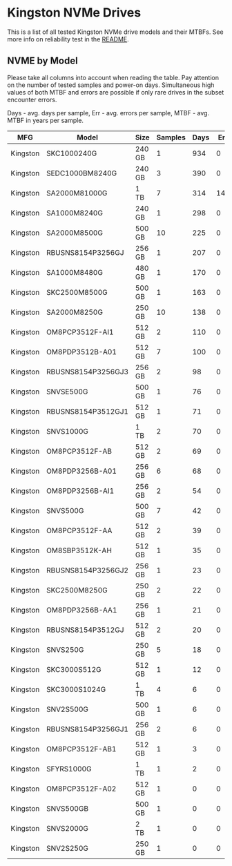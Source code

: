 Kingston NVMe Drives
====================

This is a list of all tested Kingston NVMe drive models and their MTBFs. See more
info on reliability test in the [README](https://github.com/bsdhw/SMART).

NVME by Model
------------

Please take all columns into account when reading the table. Pay attention on the
number of tested samples and power-on days. Simultaneous high values of both MTBF
and errors are possible if only rare drives in the subset encounter errors.

Days - avg. days per sample,
Err  - avg. errors per sample,
MTBF - avg. MTBF in years per sample.

| MFG       | Model              | Size   | Samples | Days  | Err   | MTBF |
|-----------|--------------------|--------|---------|-------|-------|------|
| Kingston  | SKC1000240G        | 240 GB | 1       | 934   | 0     | 2.56   |
| Kingston  | SEDC1000BM8240G    | 240 GB | 3       | 390   | 0     | 1.07   |
| Kingston  | SA2000M81000G      | 1 TB   | 7       | 314   | 145   | 0.83   |
| Kingston  | SA1000M8240G       | 240 GB | 1       | 298   | 0     | 0.82   |
| Kingston  | SA2000M8500G       | 500 GB | 10      | 225   | 0     | 0.62   |
| Kingston  | RBUSNS8154P3256GJ  | 256 GB | 1       | 207   | 0     | 0.57   |
| Kingston  | SA1000M8480G       | 480 GB | 1       | 170   | 0     | 0.47   |
| Kingston  | SKC2500M8500G      | 500 GB | 1       | 163   | 0     | 0.45   |
| Kingston  | SA2000M8250G       | 250 GB | 10      | 138   | 0     | 0.38   |
| Kingston  | OM8PCP3512F-AI1    | 512 GB | 2       | 110   | 0     | 0.30   |
| Kingston  | OM8PDP3512B-A01    | 512 GB | 7       | 100   | 0     | 0.27   |
| Kingston  | RBUSNS8154P3256GJ3 | 256 GB | 2       | 98    | 0     | 0.27   |
| Kingston  | SNVSE500G          | 500 GB | 1       | 76    | 0     | 0.21   |
| Kingston  | RBUSNS8154P3512GJ1 | 512 GB | 1       | 71    | 0     | 0.20   |
| Kingston  | SNVS1000G          | 1 TB   | 2       | 70    | 0     | 0.19   |
| Kingston  | OM8PCP3512F-AB     | 512 GB | 2       | 69    | 0     | 0.19   |
| Kingston  | OM8PDP3256B-A01    | 256 GB | 6       | 68    | 0     | 0.19   |
| Kingston  | OM8PDP3256B-AI1    | 256 GB | 2       | 54    | 0     | 0.15   |
| Kingston  | SNVS500G           | 500 GB | 7       | 42    | 0     | 0.12   |
| Kingston  | OM8PCP3512F-AA     | 512 GB | 2       | 39    | 0     | 0.11   |
| Kingston  | OM8SBP3512K-AH     | 512 GB | 1       | 35    | 0     | 0.10   |
| Kingston  | RBUSNS8154P3256GJ2 | 256 GB | 1       | 23    | 0     | 0.06   |
| Kingston  | SKC2500M8250G      | 250 GB | 2       | 22    | 0     | 0.06   |
| Kingston  | OM8PDP3256B-AA1    | 256 GB | 1       | 21    | 0     | 0.06   |
| Kingston  | RBUSNS8154P3512GJ  | 512 GB | 2       | 20    | 0     | 0.06   |
| Kingston  | SNVS250G           | 250 GB | 5       | 18    | 0     | 0.05   |
| Kingston  | SKC3000S512G       | 512 GB | 1       | 12    | 0     | 0.03   |
| Kingston  | SKC3000S1024G      | 1 TB   | 4       | 6     | 0     | 0.02   |
| Kingston  | SNV2S500G          | 500 GB | 1       | 6     | 0     | 0.02   |
| Kingston  | RBUSNS8154P3256GJ1 | 256 GB | 2       | 6     | 0     | 0.02   |
| Kingston  | OM8PCP3512F-AB1    | 512 GB | 1       | 3     | 0     | 0.01   |
| Kingston  | SFYRS1000G         | 1 TB   | 1       | 2     | 0     | 0.01   |
| Kingston  | OM8PCP3512F-A02    | 512 GB | 1       | 0     | 0     | 0.00   |
| Kingston  | SNVS500GB          | 500 GB | 1       | 0     | 0     | 0.00   |
| Kingston  | SNVS2000G          | 2 TB   | 1       | 0     | 0     | 0.00   |
| Kingston  | SNV2S250G          | 250 GB | 1       | 0     | 0     | 0.00   |
